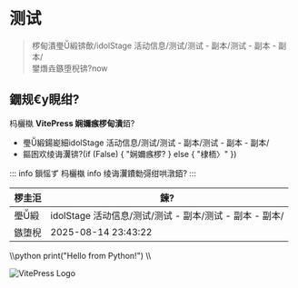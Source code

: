 ﻿# 测试

> 椤甸潰璺緞锛歕/idolStage 活动信息/测试/测试 - 副本/测试 - 副本 - 副本/\
> 鐢熸垚鏃堕棿锛?now

## 鐗规€у睍绀?
杩欐槸 **VitePress 娴嬭瘯椤甸潰**銆?

- 璺緞鍚嶏細idolStage 活动信息/测试/测试 - 副本/测试 - 副本 - 副本/
- 鏂囦欢绫诲瀷锛?(if (False) { "娴嬭瘯椤? } else { "棣栭〉" })

::: info 鎻愮ず
杩欐槸 info 绫诲瀷鐨勬彁绀哄潡銆?
:::

| 椤圭洰 | 鍊?|
| ---- | -- |
| 璺緞 | idolStage 活动信息/测试/测试 - 副本/测试 - 副本 - 副本/ |
| 鏃堕棿 | 2025-08-14 23:43:22 |

\\\python
print("Hello from Python!")
\\\

![VitePress Logo](https://vitepress.dev/vitepress-logo-mini.svg)

